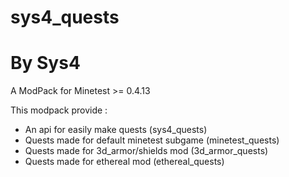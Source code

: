 # sys4_quests
# By Sys4

A ModPack for Minetest >= 0.4.13

This modpack provide :
* An api for easily make quests (sys4_quests)
* Quests made for default minetest subgame (minetest_quests)
* Quests made for 3d_armor/shields mod (3d_armor_quests)
* Quests made for ethereal mod (ethereal_quests)

